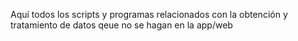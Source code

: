 Aquí todos los scripts y programas relacionados con la obtención y tratamiento de datos qeue no se hagan en la app/web
